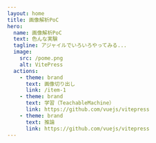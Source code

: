 ```yaml
---
layout: home
title: 画像解析PoC
hero:
  name: 画像解析PoC
  text: 色んな実験
  tagline: アジャイルでいろいろやってみる...
  image:
    src: /pome.png
    alt: VitePress
  actions:
    - theme: brand
      text: 画像切り出し
      link: /item-1
    - theme: brand
      text: 学習（TeachableMachine）
      link: https://github.com/vuejs/vitepress
    - theme: brand
      text: 推論
      link: https://github.com/vuejs/vitepress 
---
```


